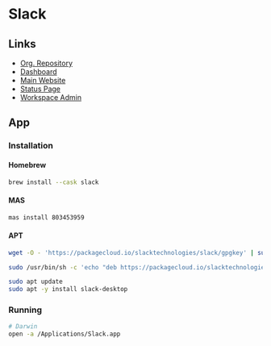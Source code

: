 # Slack

## Links

- [Org. Repository](https://github.com/slackhq)
- [Dashboard](https://app.slack.com)
- [Main Website](https://slack.com)
- [Status Page](https://status.slack.com)
- [Workspace Admin](https://my-org.slack.com/admin)

<!--
https://slack.github.com/
-->

## App

### Installation

#### Homebrew

```sh
brew install --cask slack
```

#### MAS

```sh
mas install 803453959
```

#### APT

```sh
wget -O - 'https://packagecloud.io/slacktechnologies/slack/gpgkey' | sudo apt-key add -

sudo /usr/bin/sh -c 'echo "deb https://packagecloud.io/slacktechnologies/slack/debian/ jessie main" >> /etc/apt/sources.list.d/slack.list'
```

```sh
sudo apt update
sudo apt -y install slack-desktop
```

### Running

```sh
# Darwin
open -a /Applications/Slack.app
```
